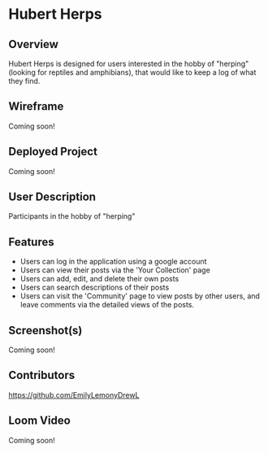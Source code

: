 # Hubert Herps

## Overview
Hubert Herps is designed for users interested in the hobby of "herping" (looking for reptiles and amphibians), that would like to keep a log of what they find.

## Wireframe
Coming soon!

## Deployed Project
Coming soon!

## User Description
Participants in the hobby of "herping"

## Features
- Users can log in the application using a google account
- Users can view their posts via the 'Your Collection' page
- Users can add, edit, and delete their own posts
- Users can search descriptions of their posts
- Users can visit the 'Community' page to view posts by other users, and leave comments via the detailed views of the posts.

## Screenshot(s)
Coming soon!

## Contributors
https://github.com/EmilyLemonyDrewL

## Loom Video
Coming soon!
